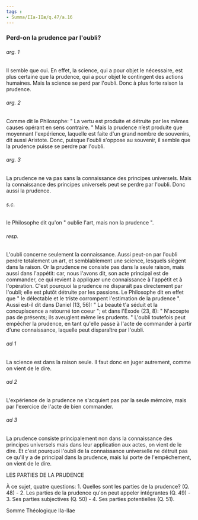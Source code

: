 ```yaml
---
tags : 
- Summa/IIa-IIæ/q.47/a.16
---
```


### Perd-on la prudence par l'oubli?

###### arg. 1
Il semble que oui. En effet, la science, qui a pour objet le nécessaire, est plus certaine que la prudence, qui a pour objet le contingent des actions humaines. Mais la science se perd par l'oubli. Donc à plus forte raison la prudence. 

###### arg. 2
Comme dit le Philosophe: " La vertu est produite et détruite par les mêmes causes opérant en sens contraire. " Mais la prudence n’est produite que moyennant l'expérience, laquelle est faite d'un grand nombre de souvenirs, dit aussi Aristote. Donc, puisque l'oubli s'oppose au souvenir, il semble que la prudence puisse se perdre par l'oubli. 

###### arg. 3
La prudence ne va pas sans la connaissance des principes universels. Mais la connaissance des principes universels peut se perdre par l'oubli. Donc aussi la prudence. 

###### s.c.
le Philosophe dit qu'on " oublie l'art, mais non la prudence ". 

###### resp.
L'oubli concerne seulement la connaissance. Aussi peut-on par l'oubli perdre totalement un art, et semblablement une science, lesquels siègent dans la raison. Or la prudence ne consiste pas dans la seule raison, mais aussi dans l'appétit: car, nous l'avons dit, son acte principal est de commander, ce qui revient à appliquer une connaissance à l'appétit et à l'opération. C'est pourquoi la prudence ne disparaît pas directement par l'oubli; elle est plutôt détruite par les passions. Le Philosophe dit en effet que " le délectable et le triste corrompent l'estimation de la prudence ". Aussi est-il dit dans Daniel (13, 56): " La beauté t'a séduit et la concupiscence a retourné ton coeur "; et dans l'Exode (23, 8): " N'accepte pas de présents; ils aveuglent même les prudents. " L'oubli toutefois peut empêcher la prudence, en tant qu'elle passe à l'acte de commander à partir d'une connaissance, laquelle peut disparaître par l'oubli. 

###### ad 1
La science est dans la raison seule. Il faut donc en juger autrement, comme on vient de le dire. 

###### ad 2
L'expérience de la prudence ne s'acquiert pas par la seule mémoire, mais par l'exercice de l'acte de bien commander. 

###### ad 3
La prudence consiste principalement non dans la connaissance des principes universels mais dans leur application aux actes, on vient de le dire. Et c'est pourquoi l'oubli de la connaissance universelle ne détruit pas ce qu'il y a de principal dans la prudence, mais lui porte de l'empêchement, on vient de le dire. 

LES PARTIES DE LA PRUDENCE 

À ce sujet, quatre questions: 1. Quelles sont les parties de la prudence? (Q. 48) - 2. Les parties de la prudence qu'on peut appeler intégrantes (Q. 49) - 3. Ses parties subjectives (Q. 50) - 4. Ses parties potentielles (Q. 51). 

Somme Théologique IIa-IIae 

